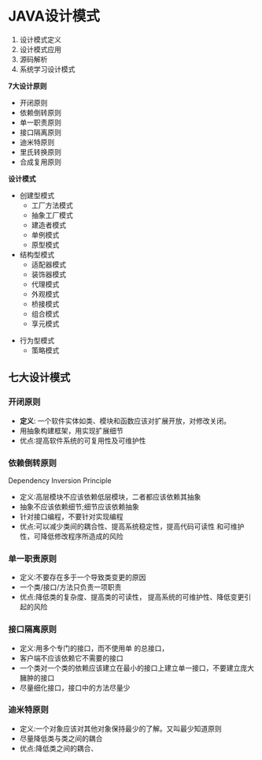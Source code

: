 # JAVA设计模式

1. 设计模式定义
2. 设计模式应用
3. 源码解析
4. 系统学习设计模式

**7大设计原则**

- 开闭原则
- 依赖倒转原则
- 单一职责原则
- 接口隔离原则
- 迪米特原则
- 里氏转换原则
- 合成复用原则

**设计模式**

- 创建型模式
    + 工厂方法模式
    + 抽象工厂模式
    + 建造者模式
    + 单例模式
    + 原型模式
- 结构型模式
    + 适配器模式
    + 装饰器模式
    + 代理模式
    + 外观模式
    + 桥接模式
    + 组合模式
    + 享元模式

+ 行为型模式
    + 策略模式

## 七大设计模式

### 开闭原则

- **定义**: 一个软件实体如类、模块和函数应该对扩展开放，对修改关闭。
- 用抽象构建框架，用实现扩展细节
- 优点∶提高软件系统的可复用性及可维护性

### 依赖倒转原则 
Dependency Inversion Principle
- 定义∶高层模块不应该依赖低层模块，二者都应该依赖其抽象
- 抽象不应该依赖细节;细节应该依赖抽象
- 针对接口编程，不要针对实现编程
- 优点:可以减少类间的耦合性、提高系统稳定性，提高代码可读性
  和可维护性，可降低修改程序所造成的风险

### 单一职责原则
- 定义∶不要存在多于一个导致类变更的原因
- 一个类/接口/方法只负责一项职责
- 优点:降低类的复杂度、提高类的可读性，
提高系统的可维护性、降低变更引起的风险

### 接口隔离原则
- 定义∶用多个专门的接口，而不使用单
的总接口，
- 客户端不应该依赖它不需要的接口
- 一个类对一个类的依赖应该建立在最小的接口上建立单一接口，不要建立庞大臃肿的接口
- 尽量细化接口，接口中的方法尽量少

### 迪米特原则
- 定义:一个对象应该对其他对象保持最少的了解。又叫最少知道原则
- 尽量降低类与类之间的耦合
- 优点:降低类之间的耦合、







